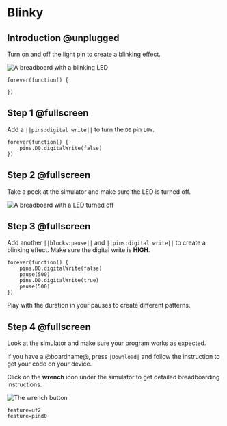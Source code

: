 # Blinky

## Introduction @unplugged

Turn on and off the light pin to create a blinking effect.

![A breadboard with a blinking LED](/static/projects/digital-io/blinky/gallery.gif)

```template
forever(function() {
    
})
```

## Step 1 @fullscreen

Add a ``||pins:digital write||`` to turn the ``D0`` pin ``LOW``.

```blocks
forever(function() {
    pins.D0.digitalWrite(false)
})
```

## Step 2 @fullscreen

Take a peek at the simulator and make sure the LED is turned off.

![A breadboard with a LED turned off](/static/projects/digital-io/blinky/off.png)

## Step 3 @fullscreen

Add another ``||blocks:pause||`` and ``||pins:digital write||`` to create a blinking effect.
Make sure the digital write is **HIGH**.

```blocks
forever(function() {
    pins.D0.digitalWrite(false)
    pause(500)
    pins.D0.digitalWrite(true)
    pause(500)    
})
```

Play with the duration in your pauses to create different patterns.

## Step 4 @fullscreen

Look at the simulator and make sure your program works as expected. 

If you have a @boardname@, press ``|Download|`` and follow the instruction to get your code on your device.

Click on the **wrench** icon under the simulator to get detailed breadboarding instructions.

![The wrench button](/static/projects/digital-io/blinky/wrench.png)

```config
feature=uf2
feature=pind0
```